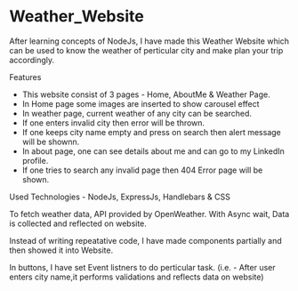 # Weather_Website

After learning concepts of NodeJs, I have made this Weather Website which can be used to know the weather of perticular city and make plan your trip accordingly.

Features
- This website consist of 3 pages - Home, AboutMe & Weather Page.
- In Home page some images are inserted to show carousel effect
- In weather page, current weather of any city can be searched. 
- If one enters invalid city then error will be thrown.
- If one keeps city name empty and press on search then alert message will be shownn.
- In about page, one can see details about me and can go to my LinkedIn profile.
- If one tries to search any invalid page then 404 Error page will be shown.

Used Technologies - NodeJs, ExpressJs, Handlebars & CSS

To fetch weather data, API provided by OpenWeather.
With Async wait, Data is collected and reflected on website.

Instead of writing repeatative code, I have made components partially and then showed it into Website.

In buttons, I have set Event listners to do perticular task. (i.e. - After user enters city name,it performs validations and reflects data on website)
